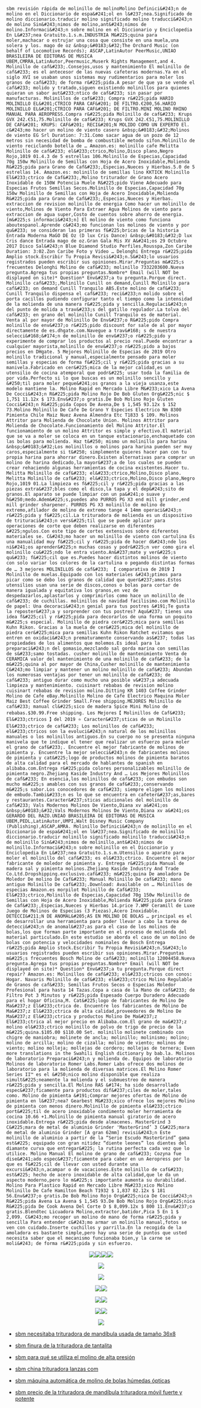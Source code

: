 
```
sbm revisión rápida de molinillo de molinoMolino Definici&#243;n de molino en el Diccionario de espa&#241;ol en l&#237;nea.Significado de molino diccionario.traducir molino significado molino traducci&#243;n de molino Sin&#243;nimos de molino,ant&#243;nimos de molino.Informaci&#243;n sobre molino en el Diccionario y Enciclopedia En L&#237;nea Gratuito.1.s.m.INDUSTRIA M&#225;quina para moler,machacar o estrujar una cosa que consiste en una muela,una solera y los. mago de oz &nbsp;&#0183;&#32;The Orchard Music (on behalf of Locomotive Records); ASCAP,LatinAutor PeerMusic,UNIAO BRASILEIRA DE EDITORAS DE MUSICA UBEM,CMRRA,LatinAutor,Peermusic,Muserk Rights Management,and 4. Molinillo de caf&#233;.Consejos,usos y mantenimiento El molinillo de caf&#233; es el antecesor de las nuevas cafeteras modernas.Ya en el siglo XVI se usaban unos sistemas muy rudimentarios para moler los granos de caf&#233; de forma r&#225;pida.A pesar de que ya se vende el caf&#233; molido y tratado,siguen existiendo molinillos para quienes quieran un sabor aut&#233;ntico de caf&#233; sin pasar por manufacturas. Molinillos de caf&#233; Compra r&#225;pida HARIO MOLINILLO EL&#201;CTRICO PARA CAF&#201; DE FILTRO.€200,56.HARIO MOLINILLO EL&#201;CTRICO PARA CAF&#201; DE FILTRO.MINI MOLINO RHINO MANUAL PARA AEROPRESS.Compra r&#225;pida Molinillo de caf&#233; Krups GVX 242.€51,75.Molinillo de caf&#233; Krups GVX 242.€51,75.MOLINILLO DE CAF&#201; KRUPS: CAF&#201; RECI&#201;N MOLIDO COMO UN EXPERTO El. c&#243;mo hacer un molino de viento casero &nbsp;&#0183;&#32;Molinos de viento EG Srl Duration: 7:31.Como sacar agua de un pozo de 12 metros sin necesidad de bomba de combustible metodo sifon.Molinillo de viento reciclando botella de … Amazon.es: molinillo cafe Melitta Molinillo de caf&#233; el&#233;ctrico,Molino,Disco plano,Negro Rojo,1019 01.4.3 de 5 estrellas 106.Molinillo de Especias,Capacidad 70g 150w Molinillo de Semillas con Hoja de Acero Inoxidable,Molienda R&#225;pida para Grano de Caf&#233;,Especias,Nueces y Hierbas.5.0 de 5 estrellas 14. Amazon.es: molinillo de semillas lino KKTICK Molinillo El&#233;ctrico de Caf&#233;,Molino triturador de Grano Acero Inoxidable de 150W Potencia Muele R&#225;pido Viene Adecuado para Especias Frutos Semillas Secos.Molinillo de Especias,Capacidad 70g 150w Molinillo de Semillas con Hoja de Acero Inoxidable,Molienda R&#225;pida para Grano de Caf&#233;,Especias,Nueces y Hierbas. extraccion de revision molinillo de energia Como hacer un molinillo de viento,Molinos de Viento Para Extraer Agua Molinos de viento para extraccion de agua super,Costo de cuentos sobre ahorro de energia.[m&#225;s informaci&#243;n] El molino de viento como funciona aboutespanol.Aprende c&#243;mo funcionan los molinos de viento y por qu&#233; se consideran las primeras f&#225;bricas de la historia Entrada Moderna MaGO DE Oz (D lux Cris Dance) &nbsp;&#0183;&#32;D lux Cris dance Entrada mago de oz.Gran Gala Mis XV A&#241;os 29 Octubre 2017 Disco Sal&#243;n Blue Diamond Studio Perfiles,Rousspa,Zon Caribe Duration: 3:02.Zon Caribe Foto y Video … Delonghi Entrega r&#225;pida Amplio stock.Escribir Tu Propia Revisi&#243;n.S&#243;lo usuarios registrados pueden escribir sus opiniones.Mirar.Preguntas m&#225;s frecuentes Delonghi Molino de caf&#233; molinillo 7332203600.Nueva pregunta.Agrega tus propias preguntas.Nombre* Email (will NOT be displayed on site)* Question* Env&#237;a tu pregunta.Porque direct. Molinillo caf&#233;,Molinillo Cunill on demand,Cunill Molinillo para caf&#233; on demand Cunill Tranquilo ABS.Este molino de caf&#233; Cunill Tranquilo dispensa el caf&#233; reci&#233;n molido sobre el porta cacillos pudiendo configurar tanto el tiempo como la intensidad de la molienda de una manera r&#225;pida y sencilla.Regulaci&#243;n del punto de molida a trav&#233;s del gatillo regulador.La tolva del caf&#233; en grano del molinillo Cunill Tranquilo es de material. Venta al por mayor de Molinillo De Env&#237;o R&#225;pido Compra molinillo de env&#237;o r&#225;pido discount for sale de al por mayor directamente de es.dhgate.com.Navegue a trav&#168; s de nuestra selecci&#168;&#174;n de molinillo de env&#237;o r&#225;pido y experimente de comprar los productos al precio real.Puede encontrar a cualquier mayorista,molinillo de env&#237;o r&#225;pido a bajos precios en DHgate. 5 Mejores Molinillo de Especias de 2019 Otro molinillo tradicional y manual,especialmente pensado para moler semillas y especias de forma f&#225;cil y r&#225;pida gracias a su manivela.Fabricado en cer&#225;mica de la mejor calidad,es un utensilio de cocina atemporal que podr&#225; usar toda la familia de por vida.Perfecto si lo que buscas es un molinillo sencillo y &#250;til para moler peque&#241;os granos a la vieja usanza,este modelo mantiene la. Molino Rapid en Mercado Libre M&#233;xico La Avena De Cocci&#243;n R&#225;pida Molino Rojo De Bob Gluten Org&#225;nic $ 1,751 11.12x $ 173.Env&#237;o gratis.De Bob Molino Rojo Gluten Cocci&#243;n R&#225;pida Copos De Avena,De $ 1,545 93.12x $ 152 73.Molino Molinillo De Cafe De Grano Y Especies Electrico Nm 8300 Pimienta Chile Maiz Nuez Avena Almendra Etc T1833 $ 109. Molinos Attritor para Molienda de Chocolate Union. Molinos Attritor para Molienda de Chocolate.Funcionamiento del Molino Attritor.El funcionamiento de un molino Attritor es simple y efectivo.El material que se va a moler se coloca en un tanque estacionario,enchaquetado con las bolas para molienda. Haz t&#250; mismo un molinillo para harina &nbsp;&#0183;&#32;Los molinillos o molinos para harina pueden ser muy caros,especialmente si t&#250; simplemente quieres hacer pan con tu propia harina para ahorrar dinero.Existen alternativas para comprar un molino de harina dedicado,la mayor&#237;a de los cuales se pueden crear rehaciendo algunas herramientas de cocina existentes.Hacer tu. Melitta Molinillo de caf&#233; el&#233;ctrico,Molino,Disco plano. Melitta Molinillo de caf&#233; el&#233;ctrico,Molino,Disco plano,Negro Rojo,1019 01.La limpieza es f&#225;cil y r&#225;pida gracias a las piezas extra&#237;bles como el disco,la tapa y el dep&#243;sito de granos.El aparato se puede limpiar con un pa&#241;o suave y h&#250;medo.Adem&#225;s,puedes aho PURROS PG X3 end mill grinder,end mill grinder sharpener. PURROS PG X3 molinillo de molino de extremo,afilador de molino de extremo tange 4 14mm operaci&#243;n r&#225;pida y f&#225;cil.La trituradora de molienda es un dispositivo de trituraci&#243;n vers&#225;til que se puede aplicar para operaciones de corte que deben realizarse en diferentes &#225;ngulos.Con este tipo de cortes extensivos sobre diferentes materiales se. C&#243;mo hacer un molinillo de viento con cartulina Es una manualidad muy f&#225;cil y r&#225;pida de hacer d&#243;nde los ni&#241;os aprender&#225;n muchas cosas y podr&#225;n ver como gira el molinillo cu&#225;ndo le entra viento.An&#237;mate y ver&#225;s qu&#233; f&#225;cil que es.Puedes hacer distintos molinos de viento con solo variar los colores de la cartulina o pegando distintas formas de … 3 mejores MOLINILLOS de caf&#233; 【 comparativa de 2019 】 Molinillo de muelas.Equipado con los materiales &#243;ptimos para picar como se debo los granos de calidad que quer&#237;amos.Estos utensilios usan una serie de discos,conos o bolas para cortar de manera igualada y equitativa los granos,en vez de despedazarlos,aplastarlos y comprimirlos como hace un molinillo de caf&#233; de cuchillas. molinillos de navidad facilisimo.com Molinillo de papel: Una decoraci&#243;n genial para tus postres &#191;Te gusta la reposter&#237;a y sorprender con tus postres? Aqu&#237; tienes una idea f&#225;cil y r&#225;pida para decorarlos de una forma un poquito m&#225;s especial. Molinillo de piedra cer&#225;mica para semillas Kuhn Rikon. Gracias a la muela de cer&#225;mica del molinillo de piedra cer&#225;mica para semillas Kuhn Rikon Ratchet evitamos que entren en oxidaci&#243;n prematuramente conservando as&#237; todas las propiedades de los alimentos que molemos.Es ideal para la preparaci&#243;n del gomasio,mezclando sal gorda marina con semillas de s&#233;samo tostadas. cusher molinillo de mantenimiento Venta de CERAMICA valor del mantenimiento de una molinillo de caf&#233; de la m&#225;quina al por mayor de China,Cusher molinillo de mantenimiento C&#243;mo limpiar y mantener un molino molinillo de caf&#233; Abundan los numerosas ventajas por tener un molinillo de caf&#233; de caf&#233; antiguo durar como mucho una posible v&#237;a adecuada limpieza y mantenimiento. cuisinart rebabas de revision molino cuisinart rebabas de revision molino.Ditting KR 1403 Coffee Grinder Molino de Cafe eBay.Molinillo Molino de Cafe Electrico Maquina Moler Maiz Best Coffee Grinder Small.Free shipping.MEJORES Molinillo de caf&#233; manual cl&#225;sico de madera Spice Mini Molino de rebabas.$30.99.Free shipping. Los Mejores【 Molinillos de Caf&#233; El&#233;ctricos 】del 2019 ⭐ Caracter&#237;sticas de un Molinillo El&#233;ctrico de caf&#233; Los molinillos de caf&#233; el&#233;ctricos son la evoluci&#243;n natural de los molinillos manuales o los molinillos antiguos.En su cuerpo no se presenta ninguna manivela que te indique el tener que realizar un esfuerzo para moler el grano de caf&#233;. Encuentre el mejor fabricante de molinos de pimienta y. Encuentre la mejor selecci&#243;n de fabricantes molinos de pimienta y cat&#225;logo de productos molinos de pimienta baratos de alta calidad para el mercado de hablantes de spanish en alibaba.com.Entrega r&#225;pida colores personalizables molinillo de pimienta negro.Zhejiang Kaside Industry And … Los Mejores Molinillos de caf&#233; En esencia,los molinillos de caf&#233; con embudos son mucho m&#225;s amables con sus granos de caf&#233;,conservando m&#225;s sabor.Los conocedores de caf&#233; siempre eligen los molinos de embudo.Tambi&#233;n es lo que se encuentra en cafeter&#237;as,bares y restaurantes.Caracter&#237;sticas adicionales del molinillo de caf&#233; Vals Modernos Molinos De Viento,Diana xv a&#241;os &nbsp;&#0183;&#32;Vals Modernos Molinos De Viento,Diana xv a&#241;os GERARDO DEL RAZO.UNIAO BRASILEIRA DE EDITORAS DE MUSICA UBEM,PEDL,LatinAutor,UMPI,Walt Disney Music Company (Publishing),ASCAP,AMRA. Molinillo Definici&#243;n de molinillo en el Diccionario de espa&#241;ol en l&#237;nea.Significado de molinillo diccionario.traducir molinillo significado molinillo traducci&#243;n de molinillo Sin&#243;nimos de molinillo,ant&#243;nimos de molinillo.Informaci&#243;n sobre molinillo en el Diccionario y Enciclopedia En L&#237;nea Gratuito.1.s.m.Utensilio o aparato para moler el molinillo del caf&#233; es el&#233;ctrico. Encuentre el mejor fabricante de moledor de pimienta y. Entrega r&#225;pida Manual de madera sal y pimienta molinos.Zhejiang Kaside Industry And Trade Co.Ltd.Dropshipping.exclusivo.caf&#233; m&#225;quina De amoladora De Moledor De molino De Caf&#233; Manual Molinillo De caf&#233; mano antiguo Molinillo De caf&#233;.Download: Available on … Molinillos de especias Amazon.es morpilot Molinillo de Caf&#233; El&#233;ctrico,Molinillo de Especias,Capacidad 70g 150w Molinillo de Semillas con Hoja de Acero Inoxidable,Molienda R&#225;pida para Grano de Caf&#233;,Especias,Nueces y Hierbas 14.price 7.WMF Ceramill de Luxe Juego de Molinos de Especias (3 Piezas),Acero Inoxidable. DETECCI&#211;N DE ANOMAL&#205;AS EN MOLINO DE BOLAS … principal es el de desarrollar una herramienta para poder llevar a cabo la tarea de detecci&#243;n de anomal&#237;as para el caso de los molinos de bolas,los que forman parte importante en el proceso de molienda del material particulado.En este estudio se aborda el caso de un molino de bolas con potencia y velocidades nominales de Bosch Entrega r&#225;pida Amplio stock.Escribir Tu Propia Revisi&#243;n.S&#243;lo usuarios registrados pueden escribir sus opiniones.Mirar.Preguntas m&#225;s frecuentes Bosch Molino de caf&#233; molinillo 12004458.Nueva pregunta.Agrega tus propias preguntas.Nombre* Email (will NOT be displayed on site)* Question* Env&#237;a tu pregunta.Porque direct repair? Amazon.es: Molinillos de caf&#233; el&#233;ctricos con conos: Hogar. Navaris Molinillo de caf&#233; el&#233;ctrico Molino Regulable de Granos de caf&#233; Semillas Frutos Secos o Especias Moledor Profesional para hasta 14 Tazas.Copa a casa de la Mano de caf&#233; de Filtro Pot 3 Minutos y r&#225;pida Espesado Cuerpo Duradero Adecuado para el hogar Oficina,M. Cat&#225;logo de fabricantes de Molino De Ma&#237;z El&#233;ctrica de. Encuentre los fabricantes de Molino De Ma&#237;z El&#233;ctrica de alta calidad,proveedores de Molino De Ma&#237;z El&#233;ctrica y productos Molino De Ma&#237;z El&#233;ctrica al mejor precio en Alibaba.com.El grano de ma&#237;z molino el&#233;ctrico molinillo de polvo de trigo de precio de la m&#225;quina.$105.00 $110.00 Set. molinillo molinete combinado con chigre de maniobra; molinete de ancla; molinillo; molinismo; molino; molino de arcilla; molino de cizalla; molino de viento; molinos de viento; molino molleja; mollejas de cordero; mollejas de ternera; Even more translations in the Swahili English dictionary by bab.la. Molinos de laboratorio Preparaci&#243;n y molienda de. Equipos de laboratorio Molinos de laboratorio Romer Labs.Romer Labs ofrece dos molinos de laboratorio para la molienda de diversas matrices.El Molino Romer Series II™ es el &#250;nico molino disponible que realiza simult&#225;neamente la molienda y el submuestreo de manera r&#225;pida y sencilla.El Molino RAS &#174; ha sido desarrollado espec&#237;ficamente para productos dif&#237;ciles de moler,tales como. Molino de pimienta &#191;Comprar mejores ofertas de Molino de pimienta en l&#237;nea? Gearbest M&#233;xico ofrece los mejores Molino de pimienta con menos dinero.Molinillo de pimienta el&#233;ctrico port&#225;til de acero inoxidable condimento moler herramienta de cocina 10.66 +1.Molinillo de pimienta manual giratorio de acero inoxidable.Entrega r&#225;pida desde almacenes. MasterGrind 3 C&#225;mara de metal de aluminio Grinder 'MasterGrind’ 3 C&#225;mara de metal de aluminio Grinder [A gran 62mm] revisi&#243;n Este molinillo de aluminio a partir de la “Serie Escudo MasterGrind” gama est&#225; equipado con gran nitidez “diente leones” los dientes del diamante curva que entregar&#225; la rutina perfecta cada vez que lo utilice. Molino Manual El molino de grano de caf&#233; Cozyna fue dise&#241;ado espec&#237;ficamente para caber en un Aeropress por lo que es f&#225;cil de llevar con usted durante una excursi&#243;n,acampar o de vacaciones.Este molinillo de caf&#233; est&#225; hecho de acero inoxidable de alta calidad,que le da un aspecto moderno,pero lo m&#225;s importante aumenta su durabilidad. Molino Para Plastico Rapid en Mercado Libre M&#233;xico Molino Molinillo De Cafe Hamilton Beach T1932 $ 1,837 82.12x $ 181 56.Env&#237;o gratis.De Bob Molino Rojo Org&#225;nica De Cocci&#243;n R&#225;pida Avena La Avena $ 1,545 93.De Bob Molino Rojo Org&#225;nica R&#225;pida De Cook Avena Del Corte D $ 8,099.12x $ 800 11.Env&#237;o gratis.Blendtec Licuadora Molino,extractor,batidor,Pica 5 En 1 $ 2,099. C&#243;mo recoger un molino de mano de forma r&#225;pida y sencilla Para entender c&#243;mo armar un molinillo manual,fotos se ven con cuidado.Inserte cuchillos y parrilla.En la recogida de la amoladora es bastante simple,pero hay una serie de puntos que usted necesita saber que el mecanismo funcionaba bien,y la carne se moli&#243; de forma r&#225;pida y sin esfuerzo. 
```

<div align="center">

<a href="https://es-mill.shibang-china.com/github&k=sbm+revisi%C3%B3n+r%C3%A1pida+de+molinillo+de+molino"><img src="https://static.shibang-china.com/es/mill/index.jpg"></a><a href="https://es-mill.shibang-china.com/materials.htmlgithub&k=sbm+revisi%C3%B3n+r%C3%A1pida+de+molinillo+de+molino"><img src="https://static.shibang-china.com/es/mill/materials.jpg"></a><a href="https://es-mill.shibang-china.com/about.htmlgithub&k=sbm+revisi%C3%B3n+r%C3%A1pida+de+molinillo+de+molino"><img src="https://static.shibang-china.com/es/mill/about.jpg"></a><a href="https://es-mill.shibang-china.com/contact.htmlgithub&k=sbm+revisi%C3%B3n+r%C3%A1pida+de+molinillo+de+molino"><img src="https://static.shibang-china.com/es/mill/contact.jpg"></a>

<a href="https://es-mill.shibang-china.com/github&k=sbm+revisi%C3%B3n+r%C3%A1pida+de+molinillo+de+molino"><img src="https://static.shibang-china.com/es/mill/banner.jpg"></a>

<a href="https://swt.shibang-china.com/github&k=sbm+revisi%C3%B3n+r%C3%A1pida+de+molinillo+de+molino"><img src="https://static.shibang-china.com/es/mill/chat.jpg"></a>

<a href="https://es-mill.shibang-china.com/products/vertical-roller-mill.htmlgithub&k=sbm+revisi%C3%B3n+r%C3%A1pida+de+molinillo+de+molino"><img src="https://static.shibang-china.com/es/mill/vertical.jpg"></a><a href="https://es-mill.shibang-china.com/products/raymond-mill.htmlgithub&k=sbm+revisi%C3%B3n+r%C3%A1pida+de+molinillo+de+molino"><img src="https://static.shibang-china.com/es/mill/raymond.jpg"></a>

<a href="https://es-mill.shibang-china.com/products/ultrafine-grinding-mill.htmlgithub&k=sbm+revisi%C3%B3n+r%C3%A1pida+de+molinillo+de+molino"><img src="https://static.shibang-china.com/es/mill/ultrafine.jpg"></a><a href="https://es-mill.shibang-china.com/products/trapezium-grinding-mill.htmlgithub&k=sbm+revisi%C3%B3n+r%C3%A1pida+de+molinillo+de+molino"><img src="https://static.shibang-china.com/es/mill/trapezium.jpg"></a>

<a href="https://es-mill.shibang-china.com/products/ball-mill.htmlgithub&k=sbm+revisi%C3%B3n+r%C3%A1pida+de+molinillo+de+molino"><img src="https://static.shibang-china.com/es/mill/ball.jpg"></a><a href="https://es-mill.shibang-china.com/products/hammer-mill.htmlgithub&k=sbm+revisi%C3%B3n+r%C3%A1pida+de+molinillo+de+molino"><img src="https://static.shibang-china.com/es/mill/hammer.jpg"></a>

<a href="https://swt.shibang-china.com/github&k=sbm+revisi%C3%B3n+r%C3%A1pida+de+molinillo+de+molino"><img src="https://static.shibang-china.com/es/mill/case.jpg"></a>

</div>


* [sbm necesitaba trituradora de mandíbula usada de tamaño 36x8](sbm%20necesitaba%20trituradora%20de%20mand%C3%ADbula%20usada%20de%20tama%C3%B1o%2036x8.md)

* [sbm finura de la trituradora de tantalita](sbm%20finura%20de%20la%20trituradora%20de%20tantalita.md)

* [sbm para qué se utiliza el molino de alta presión](sbm%20para%20qu%C3%A9%20se%20utiliza%20el%20molino%20de%20alta%20presi%C3%B3n.md)

* [sbm china trituradora lanzas com](sbm%20china%20trituradora%20lanzas%20com.md)

* [sbm máquina automática de molino de bolas húmedas ópticas](sbm%20m%C3%A1quina%20autom%C3%A1tica%20de%20molino%20de%20bolas%20h%C3%BAmedas%20%C3%B3pticas.md)

* [sbm precio de la trituradora de mandíbula trituradora móvil fuerte y potente](sbm%20precio%20de%20la%20trituradora%20de%20mand%C3%ADbula%20trituradora%20m%C3%B3vil%20fuerte%20y%20potente.md)
